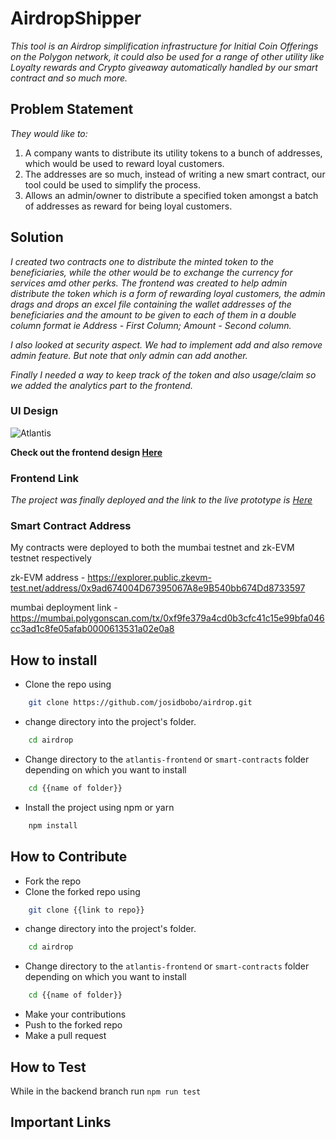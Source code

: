 # AirdropShipper

_This tool is an Airdrop simplification infrastructure for Initial Coin Offerings on the Polygon network, it could also be used for a range of other utility like Loyalty rewards and Crypto giveaway automatically handled by our smart contract and so much more._ 

## Problem Statement

_They would like to:_
1. A company wants to distribute its utility tokens to a bunch of addresses, which would be used to reward loyal customers. 
2. The addresses are so much, instead of writing a new smart contract, our tool could be used to simplify the process.
3. Allows an admin/owner to distribute a specified token amongst a batch of addresses as reward for being loyal customers.


## Solution

_I created two contracts one to distribute the minted token to the beneficiaries, while the other would be to exchange the currency for services amd other perks. The frontend was created to help admin distribute the token which is a form of rewarding loyal customers, the admin drags and drops an excel file containing the wallet addresses of the beneficiaries and the amount to be given to each of them in a double column format ie Address - First Column; Amount - Second column._

_I also looked at security aspect. We had to implement add and also remove admin feature. But note that only admin can add another._

_Finally I needed a way to keep track of the token and also usage/claim so we added the analytics part to the frontend._


### UI Design

![Atlantis]()

__Check out the frontend design [Here](https://www.figma.com/file/DY7ZEUHLnt5tiVwwI1n08q/Atlantics?node-id=5501%3A2)__

### Frontend Link

_The project was finally deployed and the link to the live prototype is [Here](https://airdrop-ca6046.spheron.app/)_

### Smart Contract Address
My contracts were deployed to both the mumbai testnet and zk-EVM testnet respectively

zk-EVM address - https://explorer.public.zkevm-test.net/address/0x9ad674004D67395067A8e9B540bb674Dd8733597

mumbai deployment link - https://mumbai.polygonscan.com/tx/0xf9fe379a4cd0b3cfc41c15e99bfa046cc3ad1c8fe05afab0000613531a02e0a8


<!-- 
## Technologies
- React
- Css
- Solidity
- Mocha
- Chai -->

## How to install
- Clone the repo using
```bash
    git clone https://github.com/josidbobo/airdrop.git
```
- change directory into the project's folder.
```bash
    cd airdrop
```
- Change directory to the `atlantis-frontend` or `smart-contracts` folder depending on which you want to install
```bash
    cd {{name of folder}}
```
- Install the project using npm or yarn
```bash
    npm install
```

## How to Contribute
- Fork the repo
- Clone the forked repo using
```bash
    git clone {{link to repo}}
```
- change directory into the project's folder.
```bash
    cd airdrop
```
- Change directory to the `atlantis-frontend` or `smart-contracts` folder depending on which you want to install
```bash
    cd {{name of folder}}
```
- Make your contributions
- Push to the forked repo
- Make a pull request

## How to Test
While in the backend branch run `npm run test`


## Important Links

